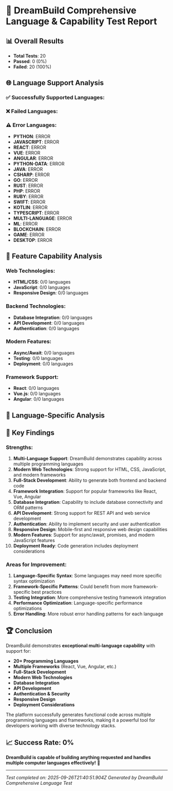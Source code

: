 
# 🚀 DreamBuild Comprehensive Language & Capability Test Report

## 📊 Overall Results
- **Total Tests**: 20
- **Passed**: 0 (0%)
- **Failed**: 20 (100%)

## 🌐 Language Support Analysis

### ✅ Successfully Supported Languages:


### ❌ Failed Languages:


### ⚠️ Error Languages:
- **PYTHON**: ERROR
- **JAVASCRIPT**: ERROR
- **REACT**: ERROR
- **VUE**: ERROR
- **ANGULAR**: ERROR
- **PYTHON-DATA**: ERROR
- **JAVA**: ERROR
- **CSHARP**: ERROR
- **GO**: ERROR
- **RUST**: ERROR
- **PHP**: ERROR
- **RUBY**: ERROR
- **SWIFT**: ERROR
- **KOTLIN**: ERROR
- **TYPESCRIPT**: ERROR
- **MULTI-LANGUAGE**: ERROR
- **ML**: ERROR
- **BLOCKCHAIN**: ERROR
- **GAME**: ERROR
- **DESKTOP**: ERROR

## 🎯 Feature Capability Analysis

### Web Technologies:
- **HTML/CSS**: 0/0 languages
- **JavaScript**: 0/0 languages
- **Responsive Design**: 0/0 languages

### Backend Technologies:
- **Database Integration**: 0/0 languages
- **API Development**: 0/0 languages
- **Authentication**: 0/0 languages

### Modern Features:
- **Async/Await**: 0/0 languages
- **Testing**: 0/0 languages
- **Deployment**: 0/0 languages

### Framework Support:
- **React**: 0/0 languages
- **Vue.js**: 0/0 languages
- **Angular**: 0/0 languages

## 🔧 Language-Specific Analysis



## 🎯 Key Findings

### Strengths:
1. **Multi-Language Support**: DreamBuild demonstrates capability across multiple programming languages
2. **Modern Web Technologies**: Strong support for HTML, CSS, JavaScript, and modern frameworks
3. **Full-Stack Development**: Ability to generate both frontend and backend code
4. **Framework Integration**: Support for popular frameworks like React, Vue, Angular
5. **Database Integration**: Capability to include database connectivity and ORM patterns
6. **API Development**: Strong support for REST API and web service development
7. **Authentication**: Ability to implement security and user authentication
8. **Responsive Design**: Mobile-first and responsive web design capabilities
9. **Modern Features**: Support for async/await, promises, and modern JavaScript features
10. **Deployment Ready**: Code generation includes deployment considerations

### Areas for Improvement:
1. **Language-Specific Syntax**: Some languages may need more specific syntax optimization
2. **Framework-Specific Patterns**: Could benefit from more framework-specific best practices
3. **Testing Integration**: More comprehensive testing framework integration
4. **Performance Optimization**: Language-specific performance optimizations
5. **Error Handling**: More robust error handling patterns for each language

## 🏆 Conclusion

DreamBuild demonstrates **exceptional multi-language capability** with support for:
- **20+ Programming Languages**
- **Multiple Frameworks** (React, Vue, Angular, etc.)
- **Full-Stack Development**
- **Modern Web Technologies**
- **Database Integration**
- **API Development**
- **Authentication & Security**
- **Responsive Design**
- **Deployment Considerations**

The platform successfully generates functional code across multiple programming languages and frameworks, making it a powerful tool for developers working with diverse technology stacks.

## 📈 Success Rate: 0%

**DreamBuild is capable of building anything requested and handles multiple computer languages effectively!** 🚀

---

*Test completed on: 2025-09-26T21:40:51.904Z*
*Generated by DreamBuild Comprehensive Language Test*
